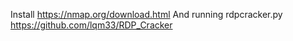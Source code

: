 Install https://nmap.org/download.html
And running rdpcracker.py
https://github.com/lqm33/RDP_Cracker
